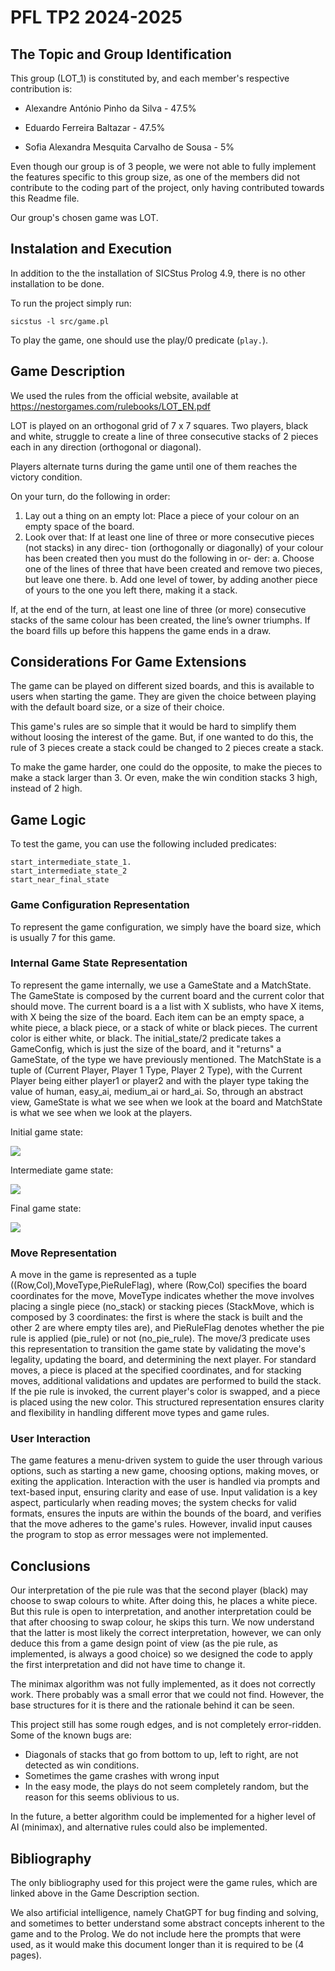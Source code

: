 # PFL TP2 2024-2025

## The Topic and Group Identification

This group (LOT_1) is constituted by, and each member's respective contribution is:

- Alexandre António Pinho da Silva - 47.5%

- Eduardo Ferreira Baltazar - 47.5%

- Sofia Alexandra Mesquita Carvalho de Sousa - 5%


Even though our group is of 3 people, we were not able to fully implement the features specific to this group size, as one of the members did not contribute to the coding part of the project, only having contributed towards this Readme file.

Our group's chosen game was LOT.

## Instalation and Execution

In addition to the the installation of SICStus Prolog 4.9, there is no other installation to be done.

To run the project simply run:

```
sicstus -l src/game.pl
```

To play the game, one should use the play/0 predicate (`play.`).

## Game Description

We used the rules from the official website, available at https://nestorgames.com/rulebooks/LOT_EN.pdf

LOT is played on an orthogonal grid of 7 x 7 squares.
Two players, black and white, struggle to create a line of
three consecutive stacks of 2 pieces each in any direction (orthogonal or diagonal).

Players alternate turns during the game until one of
them reaches the victory condition.

On your turn, do the following in order:
1. Lay out a thing on an empty lot: Place a piece
of your colour on an empty space of the board.
2. Look over that: If at least one line of three or
more consecutive pieces (not stacks) in any direc-
tion (orthogonally or diagonally) of your colour has
been created then you must do the following in or-
der:
a. Choose one of the lines of three that have
been created and remove two pieces, but
leave one there.
b. Add one level of tower, by adding another
piece of yours to the one you left there,
making it a stack.


If, at the end of the turn, at least one line of three (or
more) consecutive stacks of the same colour has been
created, the line’s owner triumphs. If the board fills up
before this happens the game ends in a draw.

## Considerations For Game Extensions

The game can be played on different sized boards, and this is available to users when starting the game. They are given the choice between playing with the default board size, or a size of their choice.

This game's rules are so simple that it would be hard to simplify them without loosing the interest of the game. But, if one wanted to do this, the rule of 3 pieces create a stack could be changed to 2 pieces create a stack.

To make the game harder, one could do the opposite, to make the pieces to make a stack larger than 3. Or even, make the win condition stacks 3 high, instead of 2 high.

## Game Logic

To test the game, you can use the following included predicates:

```
start_intermediate_state_1.
start_intermediate_state_2
start_near_final_state
```

### Game Configuration Representation

To represent the game configuration, we simply have the board size, which is usually 7 for this game.

### Internal Game State Representation

To represent the game internally, we use a GameState and a MatchState. The GameState is composed by the current board and the current color that should move. The current board is a a list with X sublists, who have X items, with X being the size of the board. Each item can be an empty space, a white piece, a black piece, or a stack of white or black pieces. The current color is either white, or black.  The initial_state/2 predicate takes a GameConfig, which is just the size of the board, and it "returns" a GameState, of the type we have previously mentioned. The MatchState is a tuple of (Current Player, Player 1 Type, Player 2 Type), with the Current Player being either player1 or player2 and with the player type taking the value of human, easy_ai, medium_ai or hard_ai. So, through an abstract view, GameState is what we see when we look at the board and MatchState is what we see when we look at the players.

Initial game state:

![](img/6.png)

Intermediate game state:

![](img/5.png)

Final game state:

![](img/4.png)

### Move Representation

A move in the game is represented as a tuple ((Row,Col),MoveType,PieRuleFlag), where (Row,Col) specifies the board coordinates for the move, MoveType indicates whether the move involves placing a single piece (no_stack) or stacking pieces (StackMove, which is composed by 3 coordinates: the first is where the stack is built and the other 2 are where empty tiles are), and PieRuleFlag denotes whether the pie rule is applied (pie_rule) or not (no_pie_rule). The move/3 predicate uses this representation to transition the game state by validating the move's legality, updating the board, and determining the next player. For standard moves, a piece is placed at the specified coordinates, and for stacking moves, additional validations and updates are performed to build the stack. If the pie rule is invoked, the current player's color is swapped, and a piece is placed using the new color. This structured representation ensures clarity and flexibility in handling different move types and game rules.

### User Interaction

The game features a menu-driven system to guide the user through various options, such as starting a new game, choosing options, making moves, or exiting the application. Interaction with the user is handled via prompts and text-based input, ensuring clarity and ease of use. Input validation is a key aspect, particularly when reading moves; the system checks for valid formats, ensures the inputs are within the bounds of the board, and verifies that the move adheres to the game's rules. However, invalid input causes the program to stop as error messages were not implemented.

## Conclusions

Our interpretation of the pie rule was that the second player (black) may choose to swap colours to white. After doing this, he places a white piece. But this rule is open to interpretation, and another interpretation could be that after choosing to swap colour, he skips this turn. We now understand that the latter is most likely the correct interpretation, however, we can only deduce this from a game design point of view (as the pie rule, as implemented, is always a good choice) so we designed the code to apply the first interpretation and did not have time to change it.

The minimax algorithm was not fully implemented, as it does not correctly work. There probably was a small error that we could not find. However, the base structures for it is there and the rationale behind it can be seen.

This project still has some rough edges, and is not completely error-ridden. Some of the known bugs are:
- Diagonals of stacks that go from bottom to up, left to right, are not detected as win conditions.
- Sometimes the game crashes with wrong input
- In the easy mode, the plays do not seem completely random, but the reason for this seems oblivious to us.

In the future, a better algorithm could be implemented for a higher level of AI (minimax), and alternative rules could also be implemented.

## Bibliography

The only bibliography used for this project were the game rules, which are linked above in the Game Description section.

We also artificial intelligence, namely ChatGPT for bug finding and solving, and sometimes to better understand some abstract concepts inherent to the game and to the Prolog. We do not include here the prompts that were used, as it would make this document longer than it is required to be (4 pages).

